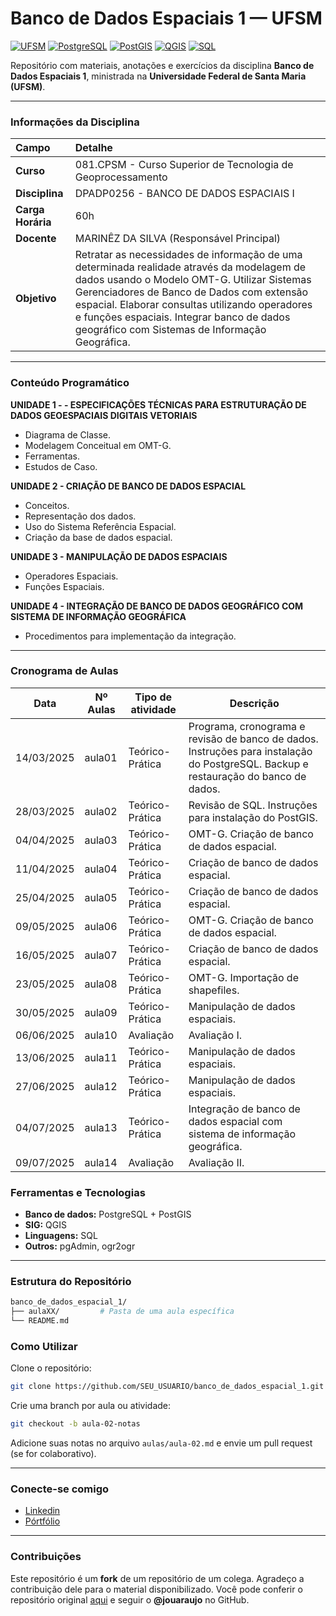 # Banco de Dados Espaciais 1 — UFSM

[![UFSM](https://img.shields.io/badge/UFSM-Universidade%20Federal%20de%20Santa%20Maria-blue)](https://www.ufsm.br)
[![PostgreSQL](https://img.shields.io/badge/PostgreSQL-14+-336791?logo=postgresql&logoColor=white)](https://www.postgresql.org/)
[![PostGIS](https://img.shields.io/badge/PostGIS-3.3+-A6CE39?logo=postgis&logoColor=white)](https://postgis.net/)
[![QGIS](https://img.shields.io/badge/QGIS-3.30+-93b023?logo=qgis&logoColor=white)](https://qgis.org/)
[![SQL](https://img.shields.io/badge/SQL-Structured%20Query%20Language-lightgrey)](https://en.wikipedia.org/wiki/SQL)

Repositório com materiais, anotações e exercícios da disciplina **Banco de Dados Espaciais 1**, ministrada na **Universidade Federal de Santa Maria (UFSM)**.

---

### Informações da Disciplina

| Campo | Detalhe |
| :--- | :--- |
| **Curso** | 081.CPSM - Curso Superior de Tecnologia de Geoprocessamento |
| **Disciplina** | DPADP0256 - BANCO DE DADOS ESPACIAIS I |
| **Carga Horária** | 60h |
| **Docente** | MARINÊZ DA SILVA (Responsável Principal) |
| **Objetivo** | Retratar as necessidades de informação de uma determinada realidade através da modelagem de dados usando o Modelo OMT-G. Utilizar Sistemas Gerenciadores de Banco de Dados com extensão espacial. Elaborar consultas utilizando operadores e funções espaciais. Integrar banco de dados geográfico com Sistemas de Informação Geográfica. |

---

### Conteúdo Programático

**UNIDADE 1 - - ESPECIFICAÇÕES TÉCNICAS PARA ESTRUTURAÇÃO DE DADOS GEOESPACIAIS DIGITAIS VETORIAIS**
* Diagrama de Classe.
*  Modelagem Conceitual em OMT-G.
*  Ferramentas.
*  Estudos de Caso.

**UNIDADE 2 - CRIAÇÃO DE BANCO DE DADOS ESPACIAL**
* Conceitos.
* Representação dos dados.
* Uso do Sistema Referência Espacial.
* Criação da base de dados espacial.

**UNIDADE 3 - MANIPULAÇÃO DE DADOS ESPACIAIS**
* Operadores Espaciais.
* Funções Espaciais.

**UNIDADE 4 - INTEGRAÇÃO DE BANCO DE DADOS GEOGRÁFICO COM SISTEMA DE INFORMAÇÃO GEOGRÁFICA**
* Procedimentos para implementação da integração.

---

### Cronograma de Aulas

| Data       | Nº Aulas | Tipo de atividade | Descrição                                                                                                                           |
| ---------- | -------- | ----------------- | ----------------------------------------------------------------------------------------------------------------------------------- |
| 14/03/2025 | aula01        | Teórico-Prática   | Programa, cronograma e revisão de banco de dados. Instruções para instalação do PostgreSQL. Backup e restauração do banco de dados. |
| 28/03/2025 | aula02        | Teórico-Prática   | Revisão de SQL. Instruções para instalação do PostGIS.                                                                              |
| 04/04/2025 | aula03        | Teórico-Prática   | OMT-G. Criação de banco de dados espacial.                                                                                          |
| 11/04/2025 | aula04       | Teórico-Prática   | Criação de banco de dados espacial.                                                                                                 |
| 25/04/2025 | aula05        | Teórico-Prática   | Criação de banco de dados espacial.                                                                                                 |
| 09/05/2025 | aula06        | Teórico-Prática   | OMT-G. Criação de banco de dados espacial.                                                                                          |
| 16/05/2025 | aula07        | Teórico-Prática   | Criação de banco de dados espacial.                                                                                                 |
| 23/05/2025 | aula08       | Teórico-Prática   | OMT-G. Importação de shapefiles.                                                                                                    |
| 30/05/2025 | aula09        | Teórico-Prática   | Manipulação de dados espaciais.                                                                                                     |
| 06/06/2025 | aula10        | Avaliação         | Avaliação I.                                                                                                                        |
| 13/06/2025 | aula11        | Teórico-Prática   | Manipulação de dados espaciais.                                                                                                     |
| 27/06/2025 | aula12        | Teórico-Prática   | Manipulação de dados espaciais.                                                                                                     |
| 04/07/2025 | aula13        | Teórico-Prática   | Integração de banco de dados espacial com sistema de informação geográfica.                                                         |
| 09/07/2025 | aula14       | Avaliação         | Avaliação II.                                                                                                                       |


### Ferramentas e Tecnologias
* **Banco de dados:** PostgreSQL + PostGIS
* **SIG:** QGIS
* **Linguagens:** SQL
* **Outros:** pgAdmin, ogr2ogr

---

### Estrutura do Repositório
```bash
banco_de_dados_espacial_1/
├── aulaXX/         # Pasta de uma aula específica
└── README.md
```

### Como Utilizar

Clone o repositório:
```bash
git clone https://github.com/SEU_USUARIO/banco_de_dados_espacial_1.git
```
Crie uma branch por aula ou atividade:
```bash
git checkout -b aula-02-notas
```

Adicione suas notas no arquivo `aulas/aula-02.md` e envie um pull request (se for colaborativo).

---

### Conecte-se comigo
* [Linkedin](https://www.linkedin.com/in/beatriz-woos-buffon-102ab5191/)
* [Pórtfólio](https://beatrizbuffon21.github.io/)

---
### Contribuições
Este repositório é um **fork** de um repositório de um colega. Agradeço a contribuição dele para o material disponibilizado.
Você pode conferir o repositório original [aqui](https://github.com/jouaraujo/BD-Espacial) e seguir o **@jouaraujo** no GitHub.


